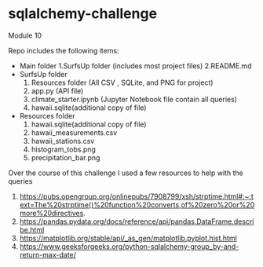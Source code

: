 # sqlalchemy-challenge
Module 10


Repo includes the following items:
- Main folder
  1.SurfsUp folder (includes most project files)
  2.README.md
- SurfsUp folder
  1. Resources folder (All CSV , SQLite, and PNG for project)
  2. app.py (API file)
  3. climate_starter.ipynb (Jupyter Notebook file contain all queries)
  4. hawaii.sqlite(additional copy of file)
- Resources folder
  1. hawaii.sqlite(additional copy of file)
  2. hawaii_measurements.csv
  3. hawaii_stations.csv
  4. histogram_tobs.png
  5. precipitation_bar.png
 
Over the course of this challenge I used a few resources to help with the queries

1. https://pubs.opengroup.org/onlinepubs/7908799/xsh/strptime.html#:~:text=The%20strptime()%20function%20converts,of%20zero%20or%20more%20directives.
2. https://pandas.pydata.org/docs/reference/api/pandas.DataFrame.describe.html
3. https://matplotlib.org/stable/api/_as_gen/matplotlib.pyplot.hist.html
4. https://www.geeksforgeeks.org/python-sqlalchemy-group_by-and-return-max-date/
